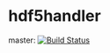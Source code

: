 hdf5handler
===========

master: [![Build Status](https://api.travis-ci.org/iambernie/hdf5handler.svg?branch=master)](https://travis-ci.org/iambernie/hdf5handler)
